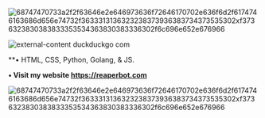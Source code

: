 ![68747470733a2f2f63646e2e646973636f72646170702e636f6d2f6174746163686d656e74732f3633313136323238373936383734373535302xf3736323830383833353534363830383336302f6c696e652e676966](https://user-images.githubusercontent.com/91817371/135745193-71402736-109d-46ba-a70b-a3110490a7c9.gif)

![external-content duckduckgo com](https://user-images.githubusercontent.com/91817371/135745121-9ea4d4b4-d150-4a8b-8592-0cea9a3282b6.gif)

**• HTML, CSS, Python, Golang, & JS.

**• Visit my website https://reaperbot.com**

![68747470733a2f2f63646e2e646973636f72646170702e636f6d2f6174746163686d656e74732f3633313136323238373936383734373535302xf3736323830383833353534363830383336302f6c696e652e676966](https://user-images.githubusercontent.com/91817371/135745193-71402736-109d-46ba-a70b-a3110490a7c9.gif)
